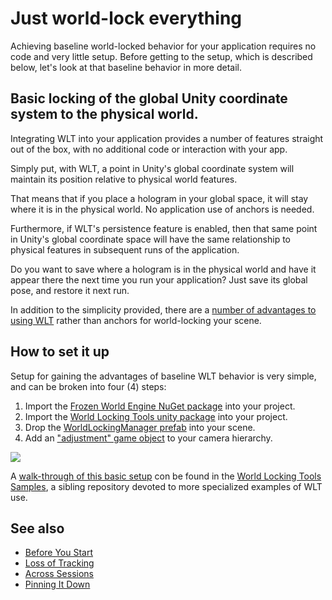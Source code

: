 
# Just world-lock everything

Achieving baseline world-locked behavior for your application requires no code and very little setup. Before getting to the setup, which is described below, let's look at that baseline behavior in more detail.

## Basic locking of the global Unity coordinate system to the physical world.

Integrating WLT into your application provides a number of features straight out of the box, with no additional code or interaction with your app.

Simply put, with WLT, a point in Unity's global coordinate system will maintain its position relative to physical world features.

That means that if you place a hologram in your global space, it will stay where it is in the physical world. No application use of anchors is needed.

Furthermore, if WLT's persistence feature is enabled, then that same point in Unity's global coordinate space will have the same relationship to physical features in subsequent runs of the application.

Do you want to save where a hologram is in the physical world and have it appear there the next time you run your application? Just save its global pose, and restore it next run.

In addition to the simplicity provided, there are a [number of advantages to using WLT](../../Concepts/BasicConcepts.md#world-locked-space) rather than anchors for world-locking your scene.

## How to set it up

Setup for gaining the advantages of baseline WLT behavior is very simple, and can be broken into four (4) steps:

1. Import the [Frozen World Engine NuGet package](../InitialSetup.md#nuget-setup) into your project.
2. Import the [World Locking Tools unity package](../InitialSetup.md#world-locking-tools-assets) into your project.
3. Drop the [WorldLockingManager prefab](../InitialSetup.md#the-core-experience) into your scene.
4. Add an ["adjustment" game object](../InitialSetup.md#adding-world-locking-tools-to-a-unity-scene) to your camera hierarchy.

![](~/DocGen/Images/Screens/Simplest.jpg)

A [walk-through of this basic setup](https://microsoft.github.io/MixedReality-WorldLockingTools-Samples/Tutorial/01_Minimal/01_Minimal.html) con be found in the [World Locking Tools Samples](https://microsoft.github.io/MixedReality-WorldLockingTools-Samples/README.html), a sibling repository devoted to more specialized examples of WLT use.

## See also

* [Before You Start](BeforeGettingStarted.md)
* [Loss of Tracking](LossOfTracking.md)
* [Across Sessions](PersistenceTricks.md)
* [Pinning It Down](AlignMyCoordinates.md)
